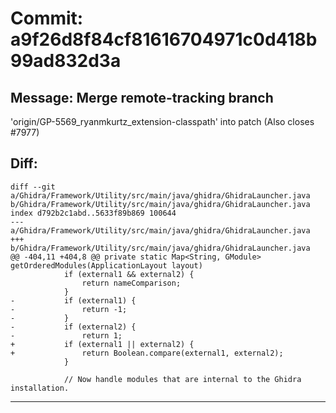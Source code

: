 # Commit: a9f26d8f84cf81616704971c0d418b99ad832d3a
## Message: Merge remote-tracking branch
'origin/GP-5569_ryanmkurtz_extension-classpath' into patch (Also
closes #7977)
## Diff:
```
diff --git a/Ghidra/Framework/Utility/src/main/java/ghidra/GhidraLauncher.java b/Ghidra/Framework/Utility/src/main/java/ghidra/GhidraLauncher.java
index d792b2c1abd..5633f89b869 100644
--- a/Ghidra/Framework/Utility/src/main/java/ghidra/GhidraLauncher.java
+++ b/Ghidra/Framework/Utility/src/main/java/ghidra/GhidraLauncher.java
@@ -404,11 +404,8 @@ private static Map<String, GModule> getOrderedModules(ApplicationLayout layout)
 			if (external1 && external2) {
 				return nameComparison;
 			}
-			if (external1) {
-				return -1;
-			}
-			if (external2) {
-				return 1;
+			if (external1 || external2) {
+				return Boolean.compare(external1, external2);
 			}
 
 			// Now handle modules that are internal to the Ghidra installation.
```
-----------------------------------
